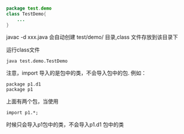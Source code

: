 ###
```java
package test.demo
class TestDemo{
	...
}
```
javac -d xxx.java
会自动创建 test/demo/ 目录,class 文件存放到该目录下

运行class文件
```
java test.demo.TestDemo
```

注意，import 导入的是包中的类，不会导入包中的包.
例如：

```
package p1.d1
package p1
```

上面有两个包，当使用

```
import p1.*;
```

时候只会导入p1包中的类，不会导入p1.d1 包中的类
